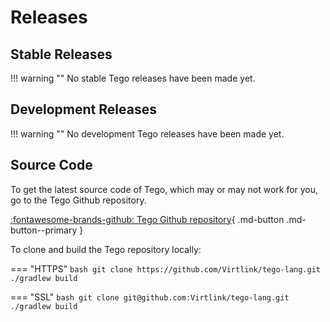 # Releases


## Stable Releases

!!! warning ""
    No stable Tego releases have been made yet.


## Development Releases

!!! warning ""
    No development Tego releases have been made yet.

## Source Code
To get the latest source code of Tego, which may or may not work for you, go to the Tego Github repository.

[:fontawesome-brands-github: Tego Github repository](https://github.com/Virtlink/tego-lang){ .md-button .md-button--primary }

To clone and build the Tego repository locally:

=== "HTTPS"
    ```bash
    git clone https://github.com/Virtlink/tego-lang.git
    ./gradlew build
    ```

=== "SSL"
    ```bash
    git clone git@github.com:Virtlink/tego-lang.git
    ./gradlew build
    ```